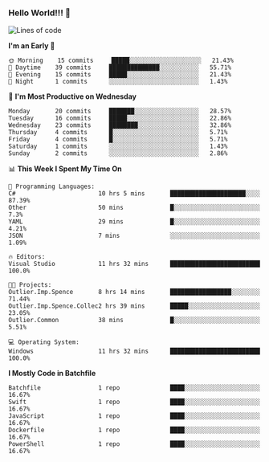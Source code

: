 ### Hello World!!! 👋

<!--
**kekotek/kekotek** is a ✨ _special_ ✨ repository because its `README.md` (this file) appears on your GitHub profile.

Here are some ideas to get you started:

- 🔭 I’m currently working on ...
- 🌱 I’m currently learning ...
- 👯 I’m looking to collaborate on ...
- 🤔 I’m looking for help with ...
- 💬 Ask me about ...
- 📫 How to reach me: ...
- 😄 Pronouns: ...
- ⚡ Fun fact: ...
-->

<!--START_SECTION:waka-->
![Lines of code](https://img.shields.io/badge/From%20Hello%20World%20I%27ve%20Written-18753%20lines%20of%20code-blue)

**I'm an Early 🐤** 

```text
🌞 Morning    15 commits     █████░░░░░░░░░░░░░░░░░░░░   21.43% 
🌆 Daytime    39 commits     ██████████████░░░░░░░░░░░   55.71% 
🌃 Evening    15 commits     █████░░░░░░░░░░░░░░░░░░░░   21.43% 
🌙 Night      1 commits      ░░░░░░░░░░░░░░░░░░░░░░░░░   1.43%

```
📅 **I'm Most Productive on Wednesday** 

```text
Monday       20 commits     ███████░░░░░░░░░░░░░░░░░░   28.57% 
Tuesday      16 commits     █████░░░░░░░░░░░░░░░░░░░░   22.86% 
Wednesday    23 commits     ████████░░░░░░░░░░░░░░░░░   32.86% 
Thursday     4 commits      █░░░░░░░░░░░░░░░░░░░░░░░░   5.71% 
Friday       4 commits      █░░░░░░░░░░░░░░░░░░░░░░░░   5.71% 
Saturday     1 commits      ░░░░░░░░░░░░░░░░░░░░░░░░░   1.43% 
Sunday       2 commits      ░░░░░░░░░░░░░░░░░░░░░░░░░   2.86%

```


📊 **This Week I Spent My Time On** 

```text
💬 Programming Languages: 
C#                       10 hrs 5 mins       █████████████████████░░░░   87.39% 
Other                    50 mins             █░░░░░░░░░░░░░░░░░░░░░░░░   7.3% 
YAML                     29 mins             █░░░░░░░░░░░░░░░░░░░░░░░░   4.21% 
JSON                     7 mins              ░░░░░░░░░░░░░░░░░░░░░░░░░   1.09%

🔥 Editors: 
Visual Studio            11 hrs 32 mins      █████████████████████████   100.0%

🐱‍💻 Projects: 
Outlier.Imp.Spence       8 hrs 14 mins       █████████████████░░░░░░░░   71.44% 
Outlier.Imp.Spence.Collec2 hrs 39 mins       █████░░░░░░░░░░░░░░░░░░░░   23.05% 
Outlier.Common           38 mins             █░░░░░░░░░░░░░░░░░░░░░░░░   5.51%

💻 Operating System: 
Windows                  11 hrs 32 mins      █████████████████████████   100.0%

```

**I Mostly Code in Batchfile** 

```text
Batchfile                1 repo              ████░░░░░░░░░░░░░░░░░░░░░   16.67% 
Swift                    1 repo              ████░░░░░░░░░░░░░░░░░░░░░   16.67% 
JavaScript               1 repo              ████░░░░░░░░░░░░░░░░░░░░░   16.67% 
Dockerfile               1 repo              ████░░░░░░░░░░░░░░░░░░░░░   16.67% 
PowerShell               1 repo              ████░░░░░░░░░░░░░░░░░░░░░   16.67%

```



<!--END_SECTION:waka-->

